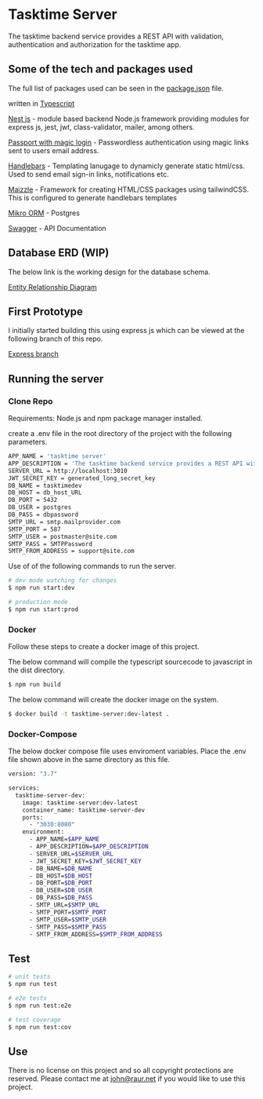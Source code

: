 # Tasktime Server

The tasktime backend service provides a REST API with validation, authentication and authorization for the tasktime app.

## Some of the tech and packages used

The full list of packages used can be seen in the [package.json](https://github.com/jayelg/tasktime-server/blob/main/package.json) file.

written in [Typescript](https://www.typescriptlang.org/)

[Nest js](https://www.passportjs.org/packages/passport-magic-login/) - module based backend Node.js framework providing modules for express js, jest, jwt, class-validator, mailer, among others.

[Passport with magic login](https://www.passportjs.org/packages/passport-magic-login/) - Passwordless authentication using magic links sent to users email address.

[Handlebars](https://handlebarsjs.com/) - Templating lanugage to dynamicly generate static html/css. Used to send email sign-in links, notifications etc.

[Maizzle](https://maizzle.com) - Framework for creating HTML/CSS packages using tailwindCSS. This is configured to generate handlebars templates

[Mikro ORM](https://mikro-orm.io/) - Postgres

[Swagger](https://swagger.io/) - API Documentation

## Database ERD (WIP)

The below link is the working design for the database schema.

[Entity Relationship Diagram](https://viewer.diagrams.net/?tags=%7B%7D&highlight=0000ff&layers=1&nav=1&title=Tasktime%20DB%20Schema%20ERD.drawio#Uhttps%3A%2F%2Fraw.githubusercontent.com%2Fjayelg%2Ftasktime-server%2Fmain%2Fdocuments%2FTasktime%2520DB%2520Schema%2520ERD.drawio)

## First Prototype

I initially started building this using express js which can be viewed at the following branch of this repo.

[Express branch](https://github.com/jayelg/tasktime-server/tree/express)

## Running the server

### Clone Repo

Requirements: Node.js and npm package manager installed.

create a .env file in the root directory of the project with the following parameters.

```bash
APP_NAME = 'tasktime server'
APP_DESCRIPTION = 'The tasktime backend service provides a REST API with validation, authentication and authorization for the tasktime app.'
SERVER_URL = http://localhost:3010
JWT_SECRET_KEY = generated_long_secret_key
DB_NAME = tasktimedev
DB_HOST = db_host_URL
DB_PORT = 5432
DB_USER = postgres
DB_PASS = dbpassword
SMTP_URL = smtp.mailprovider.com
SMTP_PORT = 587
SMTP_USER = postmaster@site.com
SMTP_PASS = SMTPPassword
SMTP_FROM_ADDRESS = support@site.com
```

Use of of the following commands to run the server.

```bash
# dev mode watching for changes
$ npm run start:dev

# production mode
$ npm run start:prod
```

### Docker

Follow these steps to create a docker image of this project.

The below command will compile the typescript sourcecode to javascript in the dist directory.

```bash
$ npm run build
```

The below command will create the docker image on the system.

```bash
$ docker build -t tasktime-server:dev-latest .
```

### Docker-Compose

The below docker compose file uses enviroment variables. Place the .env file shown above in the same directory as this file.

```bash
version: "3.7"

services:
  tasktime-server-dev:
    image: tasktime-server:dev-latest
    container_name: tasktime-server-dev
    ports:
      - "3030:8080"
    environment:
      - APP_NAME=$APP_NAME
      - APP_DESCRIPTION=$APP_DESCRIPTION
      - SERVER_URL=$SERVER_URL
      - JWT_SECRET_KEY=$JWT_SECRET_KEY
      - DB_NAME=$DB_NAME
      - DB_HOST=$DB_HOST
      - DB_PORT=$DB_PORT
      - DB_USER=$DB_USER
      - DB_PASS=$DB_PASS
      - SMTP_URL=$SMTP_URL
      - SMTP_PORT=$SMTP_PORT
      - SMTP_USER=$SMTP_USER
      - SMTP_PASS=$SMTP_PASS
      - SMTP_FROM_ADDRESS=$SMTP_FROM_ADDRESS
```

## Test

```bash
# unit tests
$ npm run test

# e2e tests
$ npm run test:e2e

# test coverage
$ npm run test:cov
```

## Use

There is no license on this project and so all copyright protections are reserved.
Please contact me at john@raur.net if you would like to use this project.
